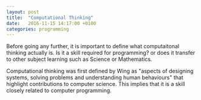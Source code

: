 ```yaml
---
layout: post
title:  "Computational Thinking"
date:   2016-11-15 14:17:00 +0100
categories: programming
---
```


Before going any further, it is important to define what computaitonal thinking actually is. Is it a skill required for programming? or does it transfer to other subject learning such as Science or Mathematics.

Computational thinking was first defined by Wing as "aspects of designing systems, solving problems and understanding human behaviours" that highlight contributions to computer science. This implies that it is a skill closely related to computer programming.
